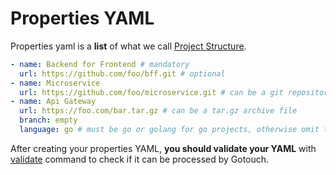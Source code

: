 # Properties YAML

Properties yaml is a **list** of what we call [Project Structure](./project-structure).

```yaml
- name: Backend for Frontend # mandatory
  url: https://github.com/foo/bff.git # optional
- name: Microservice
  url: https://github.com/foo/microservice.git # can be a git repository
- name: Api Gateway
  url: https://foo.com/bar.tar.gz # can be a tar.gz archive file
  branch: empty 
  language: go # must be go or golang for go projects, otherwise omit the field
```

After creating your properties YAML, **you should validate your YAML** with [validate](../commands#validate) command to
check if it can be processed by Gotouch.